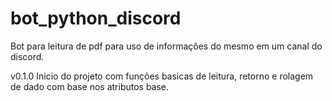 # bot_python_discord
Bot para leitura de pdf para uso de informações do mesmo em um canal do discord.

v0.1.0
    Inicio do projeto com funções basicas de leitura, retorno e rolagem de dado com base nos atributos base.